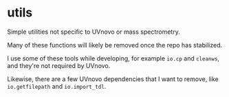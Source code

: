 # utils

Simple utilities not specific to UVnovo or mass spectrometry.

Many of these functions will likely be removed once the repo has stabilized.

I use some of these tools while developing, for example `io.cp` and `cleanws`, and they're not required by UVnovo.

Likewise, there are a few UVnovo dependencies that I want to remove, like `io.getfilepath` and `io.import_tdl`.

